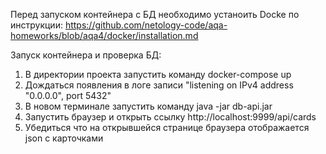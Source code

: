Перед запуском контейнера с БД необходимо устаноить Docke по инструкции:
https://github.com/netology-code/aqa-homeworks/blob/aqa4/docker/installation.md

Запуск контейнера и проверка БД: 
1) В директории проекта запустить команду docker-compose up
2) Дождаться появления в логе записи "listening on IPv4 address "0.0.0.0", port 5432"
3) В новом терминале запустить команду java -jar db-api.jar
4) Запустить браузер и открыть ссылку http://localhost:9999/api/cards
5) Убедиться что на открывшейся странице браузера отображается json с карточками